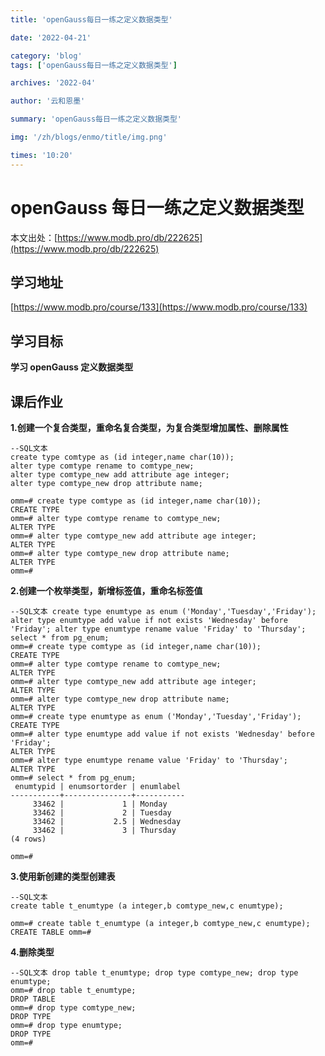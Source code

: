 ```yaml
---
title: 'openGauss每日一练之定义数据类型'

date: '2022-04-21'

category: 'blog'
tags: ['openGauss每日一练之定义数据类型']

archives: '2022-04'

author: '云和恩墨'

summary: 'openGauss每日一练之定义数据类型'

img: '/zh/blogs/enmo/title/img.png'

times: '10:20'
---
```


# openGauss 每日一练之定义数据类型

本文出处：[https://www.modb.pro/db/222625](https://www.modb.pro/db/222625)

## 学习地址

[https://www.modb.pro/course/133](https://www.modb.pro/course/133)

## 学习目标

**学习 openGauss 定义数据类型**

## 课后作业

**1.创建一个复合类型，重命名复合类型，为复合类型增加属性、删除属性**

```
--SQL文本
create type comtype as (id integer,name char(10));
alter type comtype rename to comtype_new;
alter type comtype_new add attribute age integer;
alter type comtype_new drop attribute name;

omm=# create type comtype as (id integer,name char(10));
CREATE TYPE
omm=# alter type comtype rename to comtype_new;
ALTER TYPE
omm=# alter type comtype_new add attribute age integer;
ALTER TYPE
omm=# alter type comtype_new drop attribute name;
ALTER TYPE
omm=#

```

**2.创建一个枚举类型，新增标签值，重命名标签值**

```
--SQL文本 create type enumtype as enum ('Monday','Tuesday','Friday'); alter type enumtype add value if not exists 'Wednesday' before 'Friday'; alter type enumtype rename value 'Friday' to 'Thursday'; select * from pg_enum;
omm=# create type comtype as (id integer,name char(10));
CREATE TYPE
omm=# alter type comtype rename to comtype_new;
ALTER TYPE
omm=# alter type comtype_new add attribute age integer;
ALTER TYPE
omm=# alter type comtype_new drop attribute name;
ALTER TYPE
omm=# create type enumtype as enum ('Monday','Tuesday','Friday');
CREATE TYPE
omm=# alter type enumtype add value if not exists 'Wednesday' before 'Friday';
ALTER TYPE
omm=# alter type enumtype rename value 'Friday' to 'Thursday';
ALTER TYPE
omm=# select * from pg_enum;
 enumtypid | enumsortorder | enumlabel
-----------+---------------+-----------
     33462 |             1 | Monday
     33462 |             2 | Tuesday
     33462 |           2.5 | Wednesday
     33462 |             3 | Thursday
(4 rows)

omm=#
```

**3.使用新创建的类型创建表**

```
--SQL文本
create table t_enumtype (a integer,b comtype_new,c enumtype);

omm=# create table t_enumtype (a integer,b comtype_new,c enumtype); CREATE TABLE omm=#
```

**4.删除类型**

```
--SQL文本 drop table t_enumtype; drop type comtype_new; drop type enumtype;
omm=# drop table t_enumtype;
DROP TABLE
omm=# drop type comtype_new;
DROP TYPE
omm=# drop type enumtype;
DROP TYPE
omm=#
```
